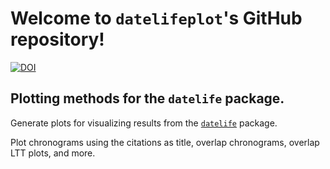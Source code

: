 # Welcome to `datelifeplot`'s GitHub repository!

[![DOI](https://zenodo.org/badge/381501451.svg)](https://zenodo.org/badge/latestdoi/381501451)

## Plotting methods for the `datelife` package.

Generate plots for visualizing results from the [`datelife`](https://github.com/phylotastic/datelife) package.

Plot chronograms using the citations as title, overlap chronograms, overlap LTT plots, and more.

